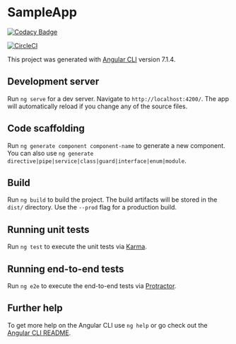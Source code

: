 # SampleApp

[![Codacy Badge](https://api.codacy.com/project/badge/Grade/ae6f6144dd7e4ad4b56e308e936297b3)](https://app.codacy.com/app/sijok/sample-app?utm_source=github.com&utm_medium=referral&utm_content=sijok/sample-app&utm_campaign=Badge_Grade_Settings)

[![CircleCI](https://circleci.com/gh/sijok/sample-app/tree/master.svg?style=svg)](https://circleci.com/gh/sijok/sample-app/tree/master)

This project was generated with [Angular CLI](https://github.com/angular/angular-cli) version 7.1.4.

## Development server

Run `ng serve` for a dev server. Navigate to `http://localhost:4200/`. The app will automatically reload if you change any of the source files.

## Code scaffolding

Run `ng generate component component-name` to generate a new component. You can also use `ng generate directive|pipe|service|class|guard|interface|enum|module`.

## Build

Run `ng build` to build the project. The build artifacts will be stored in the `dist/` directory. Use the `--prod` flag for a production build.

## Running unit tests

Run `ng test` to execute the unit tests via [Karma](https://karma-runner.github.io).

## Running end-to-end tests

Run `ng e2e` to execute the end-to-end tests via [Protractor](http://www.protractortest.org/).

## Further help

To get more help on the Angular CLI use `ng help` or go check out the [Angular CLI README](https://github.com/angular/angular-cli/blob/master/README.md).
